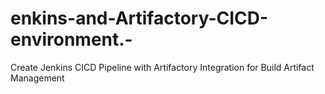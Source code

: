 # enkins-and-Artifactory-CICD-environment.-
 Create Jenkins CICD Pipeline with Artifactory Integration for Build Artifact Management

